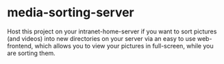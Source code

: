 # media-sorting-server
Host this project on your intranet-home-server if you want to sort pictures (and videos) into new directories on your server via an easy to use web-frontend, which allows you to view your pictures in full-screen, while you are sorting them.
